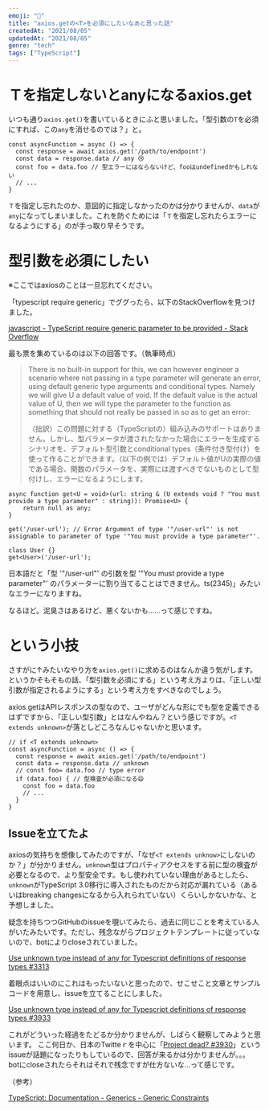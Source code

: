 ```yaml
---
emoji: "💙"
title: "axios.getの<T>を必須にしたいなあと思った話"
createdAt: "2021/08/05"
updatedAt: "2021/08/05"
genre: "tech"
tags: ["TypeScript"]
---
```


# Ｔを指定しないとanyになるaxios.get

いつも通り`axios.get()`を書いているときにふと思いました。「型引数の`T`を必須にすれば、この`any`を消せるのでは？」と。

```tsx
const asyncFunction = async () => {
  const response = await axios.get('/path/to/endpoint')
  const data = response.data // any 😢
  const foo = data.foo // 型エラーにはならないけど、fooはundefinedかもしれない
  // ...
}
```

`Ｔ`を指定し忘れたのか、意図的に指定しなかったのかは分かりませんが、`data`が`any`になってしまいました。これを防ぐためには「`Ｔ`を指定し忘れたらエラーになるようにする」のが手っ取り早そうです。

# 型引数を必須にしたい

※ここではaxiosのことは一旦忘れてください。

「typescript require generic」でググったら、以下のStackOverflowを見つけました。

[javascript - TypeScript require generic parameter to be provided - Stack Overflow](https://stackoverflow.com/questions/51173191/typescript-require-generic-parameter-to-be-provided)

最も票を集めているのは以下の回答です。（執筆時点）

> There is no built-in support for this, we can however engineer a scenario where not passing in a type parameter will generate an error, using default generic type arguments and conditional types. Namely we will give U a default value of void. If the default value is the actual value of U, then we will type the parameter to the function as something that should not really be passed in so as to get an error:
>
> （拙訳）この問題に対する（TypeScriptの）組み込みのサポートはありません。しかし、型パラメータが渡されたなかった場合にエラーを生成するシナリオを、デフォルト型引数とconditional types（条件付き型付け）を使って作ることができます。（以下の例では）デフォルト値がUの実際の値である場合、関数のパラメータを、実際には渡すべきでないものとして型付けし、エラーになるようにします。

```tsx
async function get<U = void>(url: string & (U extends void ? "You must provide a type parameter" : string)): Promise<U> {
    return null as any;
}

get('/user-url'); // Error Argument of type '"/user-url"' is not assignable to parameter of type '"You must provide a type parameter"'.

class User {}
get<User>('/user-url');
```

日本語だと「型 '"/user-url"' の引数を型 '"You must provide a type parameter"' のパラメーターに割り当てることはできません。ts(2345)」みたいなエラーになりますね。

なるほど。泥臭さはあるけど、悪くないかも……って感じですね。

# <T extends unknown>という小技

さすがに↑みたいなやり方を`axios.get()`に求めるのはなんか違う気がします。というかそもそもの話、「型引数を必須にする」という考え方よりは、「正しい型引数が指定されるようにする」という考え方をすべきなのでしょう。

axios.getはAPIレスポンスの型なので、ユーザがどんな形にでも型を定義できるはずですから、「正しい型引数」とはなんやねん？という感じですが。`<T extends unknown>`が落としどころなんじゃないかと思います。

```tsx
// if <T extends unknown>
const asyncFunction = async () => {
  const response = await axios.get('/path/to/endpoint')
  const data = response.data // unknown
  // const foo= data.foo // type error
  if (data.foo) { // 型検査が必須になる😄 
    const foo = data.foo
    // ...
  }
}
```

## Issueを立てたよ

axiosの気持ちを想像してみたのですが、「なぜ`<T extends unknow>`にしないのか？」が分かりません。`unknown`型はプロパティアクセスをする前に型の検査が必要となるので、より型安全です。もし使われていない理由があるとしたら、`unknown`がTypeScript 3.0移行に導入されたものだから対応が漏れている（あるいはbreaking changesになるから入れられていない）くらいしかないかな、と予想しました。

疑念を持ちつつGitHubのissueを覗いてみたら、過去に同じことを考えている人がいたみたいです。ただし、残念ながらプロジェクトテンプレートに従っていないので、botによりcloseされていました。

[Use unknown type instead of any for Typescript definitions of response types #3313](https://github.com/axios/axios/issues/3313)

着眼点はいいのにこれはもったいないと思ったので、せこせこと文章とサンプルコードを用意し、issueを立てることにしました。

[Use unknown type instead of any for Typescript definitions of response types #3933](https://github.com/axios/axios/issues/3933)

これがどういった経過をたどるか分かりませんが、しばらく観察してみようと思います。
ここ何日か、日本のTwitteｒを中心に「[Project dead? #3930](https://github.com/axios/axios/issues/3930)」というissueが話題になったりもしているので、回答が来るかは分かりませんが。。。
botにcloseされたらそれはそれで残念ですが仕方ないな…って感じです。

（参考）

[TypeScript: Documentation - Generics - Generic Constraints](https://www.typescriptlang.org/docs/handbook/2/generics.html#generic-constraints)